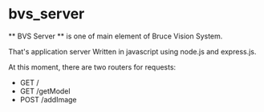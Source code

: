# bvs_server

** BVS Server ** is one of main element of Bruce Vision System.


That's application server Written in javascript using node.js and 
express.js.


At this moment, there are two routers for requests:
- GET   /
- GET   /getModel
- POST  /addImage

